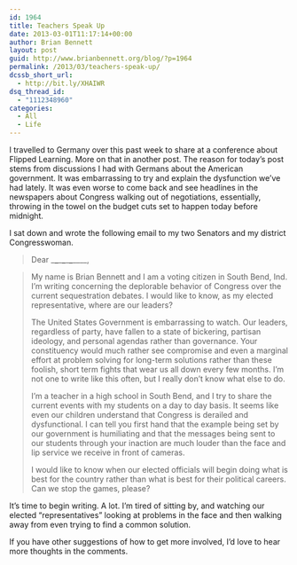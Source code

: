 ```yaml
---
id: 1964
title: Teachers Speak Up
date: 2013-03-01T11:17:14+00:00
author: Brian Bennett
layout: post
guid: http://www.brianbennett.org/blog/?p=1964
permalink: /2013/03/teachers-speak-up/
dcssb_short_url:
  - http://bit.ly/XHAIWR
dsq_thread_id:
  - "1112348960"
categories:
  - All
  - Life
---
```

I travelled to Germany over this past week to share at a conference about Flipped Learning. More on that in another post. The reason for today&#8217;s post stems from discussions I had with Germans about the American government. It was embarrassing to try and explain the dysfunction we&#8217;ve had lately. It was even worse to come back and see headlines in the newspapers about Congress walking out of negotiations, essentially, throwing in the towel on the budget cuts set to happen today before midnight.

I sat down and wrote the following email to my two Senators and my district Congresswoman.

> Dear \___\___\___\___\___\___\____,
  
> My name is Brian Bennett and I am a voting citizen in South Bend, Ind. I&#8217;m writing concerning the deplorable behavior of Congress over the current sequestration debates. I would like to know, as my elected representative, where are our leaders?
> 
> The United States Government is embarrassing to watch. Our leaders, regardless of party, have fallen to a state of bickering, partisan ideology, and personal agendas rather than governance. Your constituency would much rather see compromise and even a marginal effort at problem solving for long-term solutions rather than these foolish, short term fights that wear us all down every few months. I&#8217;m not one to write like this often, but I really don&#8217;t know what else to do.
> 
> I&#8217;m a teacher in a high school in South Bend, and I try to share the current events with my students on a day to day basis. It seems like even our children understand that Congress is derailed and dysfunctional. I can tell you first hand that the example being set by our government is humiliating and that the messages being sent to our students through your inaction are much louder than the face and lip service we receive in front of cameras. 
> 
> I would like to know when our elected officials will begin doing what is best for the country rather than what is best for their political careers. Can we stop the games, please? 

It&#8217;s time to begin writing. A lot. I&#8217;m tired of sitting by, and watching our elected &#8220;representatives&#8221; looking at problems in the face and then walking away from even trying to find a common solution. 

If you have other suggestions of how to get more involved, I&#8217;d love to hear more thoughts in the comments.
